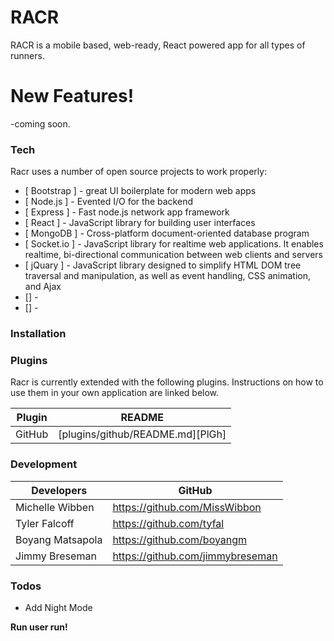 # RACR

RACR is a mobile based, web-ready, React powered app for all types of runners.


# New Features!

-coming soon.

### Tech

Racr uses a number of open source projects to work properly:

* [ Bootstrap ] - great UI boilerplate for modern web apps
* [ Node.js ] - Evented I/O for the backend
* [ Express ] - Fast node.js network app framework
* [ React ] - JavaScript library for building user interfaces
* [ MongoDB ] - Cross-platform document-oriented database program
* [ Socket.io ] - JavaScript library for realtime web applications. It enables realtime, bi-directional communication between web clients and servers
* [ jQuary ] - JavaScript library designed to simplify HTML DOM tree traversal and manipulation, as well as event handling, CSS animation, and Ajax
* [] -
* [] -

### Installation

### Plugins

Racr is currently extended with the following plugins. Instructions on how to use them in your own application are linked below.

| Plugin | README                           |
|--------|----------------------------------|
| GitHub | [plugins/github/README.md][PlGh] |

### Development
| Developers       | GitHub                           |
|------------------|----------------------------------|
| Michelle Wibben  | https://github.com/MissWibbon    |
| Tyler Falcoff    | https://github.com/tyfal         |
| Boyang Matsapola | https://github.com/boyangm       |
| Jimmy Breseman   | https://github.com/jimmybreseman |

### Todos

 - Add Night Mode

**Run user run!**
